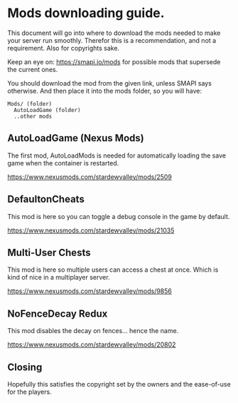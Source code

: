 # Mods downloading guide.

This document will  go into where to download the mods needed to make your server run smoothly.
Therefor this is a recommendation, and not a requirement. Also for copyrights sake.

Keep an eye on: https://smapi.io/mods for possible mods that supersede the current ones.

You should download the mod from the given link, unless SMAPI says otherwise. And then place it into the mods folder, so you will have:

```
Mods/ (folder)
  AutoLoadGame (folder)
  ..other mods
```

## AutoLoadGame (Nexus Mods)

The first mod, AutoLoadMods is needed for automatically loading the save game when the container is restarted.

https://www.nexusmods.com/stardewvalley/mods/2509

## DefaultonCheats

This mod is here so you can toggle a debug console in the game by default.

https://www.nexusmods.com/stardewvalley/mods/21035

## Multi-User Chests

This mod is here so multiple users can access a chest at once. Which is kind of nice in a multiplayer server.

https://www.nexusmods.com/stardewvalley/mods/9856

## NoFenceDecay Redux

This mod disables the decay on fences... hence the name.

https://www.nexusmods.com/stardewvalley/mods/20802

## Closing

Hopefully this satisfies the copyright set by the owners and the ease-of-use for the players.